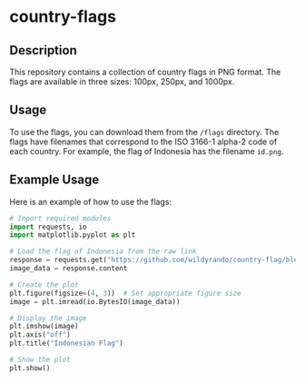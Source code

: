 # country-flags

## Description

This repository contains a collection of country flags in PNG format. The flags are available in three sizes: 100px, 250px, and 1000px.

## Usage

To use the flags, you can download them from the `/flags` directory. The flags have filenames that correspond to the ISO 3166-1 alpha-2 code of each country. For example, the flag of Indonesia has the filename `id.png`.

## Example Usage

Here is an example of how to use the flags:

```python
# Import required modules
import requests, io
import matplotlib.pyplot as plt

# Load the flag of Indonesia from the raw link
response = requests.get("https://github.com/wildyrando/country-flag/blob/main/1000px/id.png?raw=true")
image_data = response.content

# Create the plot
plt.figure(figsize=(4, 3))  # Set appropriate figure size
image = plt.imread(io.BytesIO(image_data))

# Display the image
plt.imshow(image)
plt.axis("off")
plt.title("Indonesian Flag")

# Show the plot
plt.show()
```

